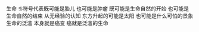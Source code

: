 生命
♋︎符号代表既可能是胎儿 也可能是肿瘤
既可能是生命自然的开始 也可能是生命自然的结束
从无经验的认知 东方升起的可能是太阳 也可能是什么可怕的景象
生命的泛滥 本身就是癌变 癌就是泛滥的生命
